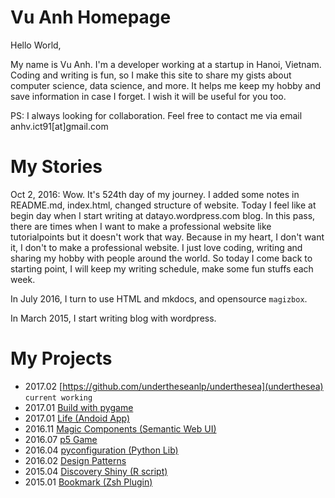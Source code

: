 # Vu Anh Homepage

Hello World,

My name is Vu Anh. I'm a developer working at a startup in Hanoi, Vietnam. Coding and writing is fun, so I make this site to share my gists about computer science, data science, and more. It helps me keep my hobby and save information in case I forget. I wish it will be useful for you too.

PS: I always looking for collaboration. Feel free to contact me via email anhv.ict91[at]gmail.com

# My Stories



Oct 2, 2016: Wow. It's 524th day of my journey. I added some notes in README.md, index.html, changed structure of website. Today I feel like at begin day when I start writing at datayo.wordpress.com blog. In this pass, there are times when I want to make a professional website like tutorialpoints but it doesn't work that way. Because in my heart, I don't want it, I don't to make a professional website. I just love coding, writing and sharing my hobby with people around the world. So today I come back to starting point, I will keep my writing schedule, make some fun stuffs each week.

In July 2016, I turn to use HTML and mkdocs, and opensource `magizbox`.

In March 2015, I start writing blog with wordpress.

# My Projects

* 2017.02 [https://github.com/undertheseanlp/underthesea](underthesea) `current working`
* 2017.01 [Build with pygame](https://github.com/magizbox/pygame_build)
* 2017.01 [Life (Andoid App)](https://github.com/rain1024/Life)
* 2016.11 [Magic Components (Semantic Web UI)](https://github.com/magizbox/magic-components)
* 2016.07 [p5 Game](https://github.com/rain1024/p5game)
* 2016.04 [pyconfiguration (Python Lib)](https://github.com/rain1024/pyconfiguration)
* 2016.02 [Design Patterns](https://github.com/rain1024/design-patterns-lab)
* 2015.04 [Discovery Shiny (R script)](https://aschinchon.wordpress.com/2015/04/08/discovering-shiny/)
* 2015.01 [Bookmark (Zsh Plugin)](https://github.com/rain1024/bookmark)